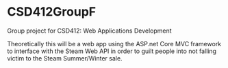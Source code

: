 # CSD412GroupF

Group project for CSD412: Web Applications Development

Theoretically this will be a web app using the ASP.net Core MVC framework to interface with the Steam Web API in order to guilt people into not falling victim to the Steam Summer/Winter sale.
